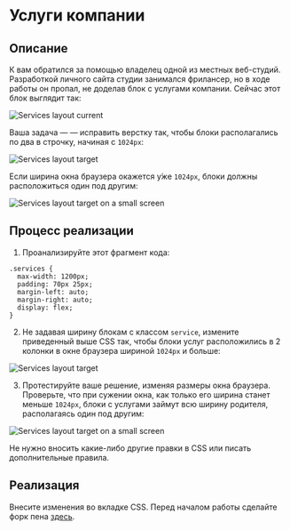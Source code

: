 # Услуги компании

## Описание

К вам обратился за помощью владелец одной из местных веб-студий. Разработкой личного сайта студии занимался фрилансер, но в ходе работы он пропал, не доделав блок с услугами компании. 
Сейчас этот блок выглядит так:
 
![Services layout current](../../sources/media-queries-services-current.jpg)

Ваша задача &mdash; — исправить верстку так, чтобы блоки располагались по два в строчку, начиная с `1024px`:

![Services layout target](../../sources/media-queries-services-target.jpg)

Если ширина окна браузера окажется у́же `1024px`, блоки должны расположиться один под другим:

![Services layout target on a small screen](../../sources/media-queries-services-small.png)

## Процесс реализации

1. Проанализируйте этот фрагмент кода:

```
.services {
  max-width: 1200px;
  padding: 70px 25px;
  margin-left: auto;
  margin-right: auto;
  display: flex;
}
```

2. Не задавая ширину блокам с классом `serviсe`, измените приведенный выше CSS так, чтобы блоки услуг расположились в 2 колонки в окне браузера шириной `1024px` и больше:

![Services layout target](../../sources/media-queries-services-target.jpg)

3. Протестируйте ваше решение, изменяя размеры окна браузера. Проверьте, что при сужении окна, как только его ширина станет меньше `1024px`, блоки с услугами займут всю ширину родителя, располагаясь один под другим:

![Services layout target on a small screen](../../sources/media-queries-services-small.png)

Не нужно вносить какие-либо другие правки в CSS или писать дополнительные правила.

## Реализация

Внесите изменения во вкладке CSS. Перед началом работы сделайте форк пена [здесь](https://codepen.io/Netology/pen/LOYwaw?editors=0100#0).
